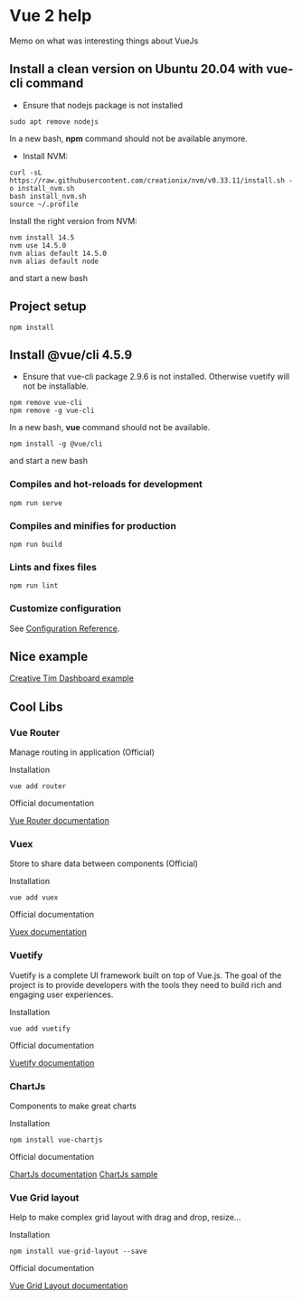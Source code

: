 # Vue 2 help

Memo on what was interesting things about VueJs

## Install a clean version on Ubuntu 20.04 with vue-cli command

* Ensure that nodejs package is not installed

```
sudo apt remove nodejs
```

In a new bash, **__npm__** command should not be available anymore.


* Install NVM:

```
curl -sL https://raw.githubusercontent.com/creationix/nvm/v0.33.11/install.sh -o install_nvm.sh
bash install_nvm.sh
source ~/.profile
```

Install the right version from NVM:

```
nvm install 14.5
nvm use 14.5.0
nvm alias default 14.5.0
nvm alias default node
```

and start a new bash

## Project setup

```
npm install
```

Install @vue/cli 4.5.9
-----------

* Ensure that vue-cli package 2.9.6 is not installed. Otherwise vuetify will not be installable.

```
npm remove vue-cli
npm remove -g vue-cli
```

In a new bash, **__vue__** command should not be available.

```
npm install -g @vue/cli
```

and start a new bash

### Compiles and hot-reloads for development
```
npm run serve
```

### Compiles and minifies for production
```
npm run build
```

### Lints and fixes files
```
npm run lint
```

### Customize configuration
See [Configuration Reference](https://cli.vuejs.org/config/).


Nice example
-------------

[Creative Tim Dashboard example](https://demos.creative-tim.com/vuetify-material-dashboard/#/)


Cool Libs
-----------

### Vue Router

Manage routing in application (Official)

Installation

```
vue add router
```

Official documentation

[Vue Router documentation](https://router.vuejs.org/)


### Vuex

Store to share data between components (Official)

Installation

```
vue add vuex
```

Official documentation

[Vuex documentation](https://vuex.vuejs.org/)


### Vuetify

Vuetify is a complete UI framework built on top of Vue.js. The goal of the project is to provide developers with the tools they need to build rich and engaging user experiences.


Installation

```
vue add vuetify
```

Official documentation

[Vuetify documentation](https://vuetifyjs.com/en/introduction/why-vuetify/)


### ChartJs

Components to make great charts

Installation

```
npm install vue-chartjs
```

Official documentation

[ChartJs documentation](https://www.chartjs.org/)
[ChartJs sample](https://www.chartjs.org/samples/latest/)


### Vue Grid layout

Help to make complex grid layout with drag and drop, resize...

Installation

```
npm install vue-grid-layout --save
```

Official documentation

[Vue Grid Layout documentation](https://jbaysolutions.github.io/vue-grid-layout/)
